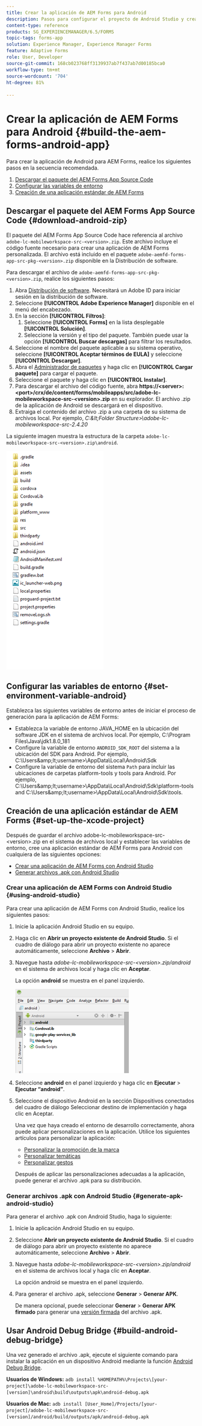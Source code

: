 ```yaml
---
title: Crear la aplicación de AEM Forms para Android
description: Pasos para configurar el proyecto de Android Studio y crear el archivo .apk para la aplicación de AEM Forms para Android
content-type: reference
products: SG_EXPERIENCEMANAGER/6.5/FORMS
topic-tags: forms-app
solution: Experience Manager, Experience Manager Forms
feature: Adaptive Forms
role: User, Developer
source-git-commit: 168cb023768ff3139937ab7f437ab7d00185bca0
workflow-type: tm+mt
source-wordcount: '704'
ht-degree: 81%

---
```


# Crear la aplicación de AEM Forms para Android {#build-the-aem-forms-android-app}

Para crear la aplicación de Android para AEM Forms, realice los siguientes pasos en la secuencia recomendada.

1. [Descargar el paquete del AEM Forms App Source Code](#download-android-zip)
1. [Configurar las variables de entorno](#set-environment-variable-android)
1. [Creación de una aplicación estándar de AEM Forms](#set-up-the-xcode-project)

## Descargar el paquete del AEM Forms App Source Code {#download-android-zip}

El paquete del AEM Forms App Source Code hace referencia al archivo `adobe-lc-mobileworkspace-src-<version>.zip`. Este archivo incluye el código fuente necesario para crear una aplicación de AEM Forms personalizada. El archivo está incluido en el paquete `adobe-aemfd-forms-app-src-pkg-<version>.zip` disponible en la Distribución de software.

Para descargar el archivo de `adobe-aemfd-forms-app-src-pkg-<version>.zip`, realice los siguientes pasos:

1. Abra [Distribución de software](https://experience.adobe.com/downloads). Necesitará un Adobe ID para iniciar sesión en la distribución de software.
1. Seleccione **[!UICONTROL Adobe Experience Manager]** disponible en el menú del encabezado.
1. En la sección **[!UICONTROL Filtros]**:
   1. Seleccione **[!UICONTROL Forms]** en la lista desplegable **[!UICONTROL Solución]**.
   2. Seleccione la versión y el tipo del paquete. También puede usar la opción **[!UICONTROL Buscar descargas]** para filtrar los resultados.
1. Seleccione el nombre del paquete aplicable a su sistema operativo, seleccione **[!UICONTROL Aceptar términos de EULA]** y seleccione **[!UICONTROL Descargar]**.
1. Abra el [Administrador de paquetes](https://experienceleague.adobe.com/docs/experience-manager-65-lts/administering/contentmanagement/package-manager.html) y haga clic en **[!UICONTROL Cargar paquete]** para cargar el paquete.
1. Seleccione el paquete y haga clic en **[!UICONTROL Instalar]**.
1. Para descargar el archivo del código fuente, abra **https://&lt;server>:&lt;port>/crx/de/content/forms/mobileapps/src/adobe-lc-mobileworkspace-src-&lt;version>.zip** en su explorador. El archivo .zip de la aplicación de Android se descargará en el dispositivo.
1. Extraiga el contenido del archivo .zip a una carpeta de su sistema de archivos local. Por ejemplo, *C:\&lt;Folder Structure>\adobe-lc-mobileworkspace-src-2.4.20*

La siguiente imagen muestra la estructura de la carpeta `adobe-lc-mobileworkspace-src-<version>.zip\android`.

![zip_android_folder_structure](assets/zip_android_folder_structure.png)

## Configurar las variables de entorno {#set-environment-variable-android}

Establezca las siguientes variables de entorno antes de iniciar el proceso de generación para la aplicación de AEM Forms:

* Establezca la variable de entorno JAVA_HOME en la ubicación del software JDK en el sistema de archivos local. Por ejemplo, C:\Program Files\Java\jdk1.8.0_181
* Configure la variable de entorno `ANDROID_SDK_ROOT` del sistema a la ubicación del SDK para Android. Por ejemplo, C:\Users\&amp;lt;username>\AppData\Local\Android\Sdk
* Configure la variable de entorno del sistema `Path` para incluir las ubicaciones de carpetas platform-tools y tools para Android. Por ejemplo, C:\Users\&amp;lt;username>\AppData\Local\Android\Sdk\platform-tools and C:\Users\&amp;lt;username>\AppData\Local\Android\Sdk\tools.

## Creación de una aplicación estándar de AEM Forms {#set-up-the-xcode-project}

Después de guardar el archivo adobe-lc-mobileworkspace-src-&lt;version>.zip en el sistema de archivos local y establecer las variables de entorno, cree una aplicación estándar de AEM Forms para Android con cualquiera de las siguientes opciones:

* [Crear una aplicación de AEM Forms con Android Studio](#using-android-studio)
* [Generar archivos .apk con Android Studio](#generate-apk-android-studio)

### Crear una aplicación de AEM Forms con Android Studio {#using-android-studio}

Para crear una aplicación de AEM Forms con Android Studio, realice los siguientes pasos:

1. Inicie la aplicación Android Studio en su equipo.
1. Haga clic en **Abrir un proyecto existente de Android Studio**. Si el cuadro de diálogo para abrir un proyecto existente no aparece automáticamente, seleccione **Archivo** > **Abrir**.
1. Navegue hasta *adobe-lc-mobileworkspace-src-&lt;version>.zip/android* en el sistema de archivos local y haga clic en **Aceptar**.

   La opción **android** se muestra en el panel izquierdo.

   ![android_folder_studio](assets/android_folder_studio.png)

1. Seleccione **android** en el panel izquierdo y haga clic en **Ejecutar** > **Ejecutar “android”**.
1. Seleccione el dispositivo Android en la sección Dispositivos conectados del cuadro de diálogo Seleccionar destino de implementación y haga clic en Aceptar.

   Una vez que haya creado el entorno de desarrollo correctamente, ahora puede aplicar personalizaciones en la aplicación. Utilice los siguientes artículos para personalizar la aplicación:

   * [Personalizar la promoción de la marca](/help/forms/using/branding-customization.md)
   * [Personalizar temáticas](/help/forms/using/theme-customization.md)
   * [Personalizar gestos](/help/forms/using/gesture-customization.md)

   Después de aplicar las personalizaciones adecuadas a la aplicación, puede generar el archivo .apk para su distribución.

### Generar archivos .apk con Android Studio {#generate-apk-android-studio}

Para generar el archivo .apk con Android Studio, haga lo siguiente:

1. Inicie la aplicación Android Studio en su equipo.
1. Seleccione **Abrir un proyecto existente de Android Studio**. Si el cuadro de diálogo para abrir un proyecto existente no aparece automáticamente, seleccione **Archivo** > **Abrir**.
1. Navegue hasta *adobe-lc-mobileworkspace-src-&lt;version>.zip/android* en el sistema de archivos local y haga clic en **Aceptar**.

   La opción android se muestra en el panel izquierdo.

1. Para generar el archivo .apk, seleccione **Generar** > **Generar APK**.

   De manera opcional, puede seleccionar **Generar** > **Generar APK firmado** para generar una [versión firmada](https://developer.android.com/studio/publish/app-signing) del archivo .apk.

## Usar Android Debug Bridge {#build-android-debug-bridge}

Una vez generado el archivo .apk, ejecute el siguiente comando para instalar la aplicación en un dispositivo Android mediante la función [Android Debug Bridge](https://developer.android.com/tools/adb).

**Usuarios de Windows:** `adb install %HOMEPATH%\Projects\[your-project]\adobe-lc-mobileworkspace-src-[version]\android\build\outputs\apk\android-debug.apk`

**Usuarios de Mac:** `adb install [User_Home]/Projects/[your-project]/adobe-lc-mobileworkspace-src-[version]/android/build/outputs/apk/android-debug.apk`
